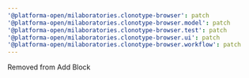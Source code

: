 ```yaml
---
'@platforma-open/milaboratories.clonotype-browser': patch
'@platforma-open/milaboratories.clonotype-browser.model': patch
'@platforma-open/milaboratories.clonotype-browser.test': patch
'@platforma-open/milaboratories.clonotype-browser.ui': patch
'@platforma-open/milaboratories.clonotype-browser.workflow': patch
---
```


Removed from Add Block

